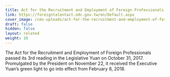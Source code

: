 ```yaml
---
title: Act for the Recruitment and Employment of Foreign Professionals
link: https://foreigntalentact.ndc.gov.tw/en/Default.aspx
cover_image: /cms-uploads/act-for-the-recruitment-and-employment-of-foreign-professionals-03.jpg
draft: false
hidden: false
layout: related
weight: 10
---
```

The Act for the Recruitment and Employment of Foreign Professionals passed its 3rd reading in the Legislative Yuan on October 31, 2017. Promulgated by the President on November 22, it received the Executive Yuan’s green light to go into effect from February 8, 2018.
